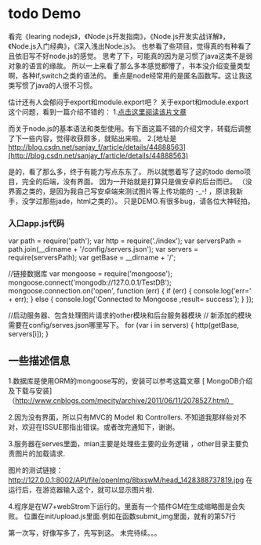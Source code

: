 todo Demo  
=================================== 
看完《learing  nodejs》，《Node.js开发指南》，《Node.js开发实战详解》，《Node.js入门经典》，《深入浅出Node.js》。
也参看了些项目，觉得真的有种看了且依旧写不好node.js的感觉。
思考了下，可能真的因为是习惯了java这类不是弱对象的语言的缘故。
所以一上来看了那么多本感觉都懵了，书本没介绍变量类型啊，各种if,switch之类的语法的。
重点是node经常用的是匿名函数写。这让我这类写惯了java的人很不习惯。

估计还有人会郁闷于export和module.export吧？
关于export和module.export这个问题，看到一篇介绍不错的：
1.[点击这里阅读该片文章](http://blog.csdn.net/sanjay_f/article/details/44871613)<br />  
 

而关于node.js的基本语法和类型使用。有下面这篇不错的介绍文字，转载后调整了下一些内容，觉得收获颇多，就贴出来啦。
2.[地址是 http://blog.csdn.net/sanjay_f/article/details/44888563](http://blog.csdn.net/sanjay_f/article/details/44888563)<br /> 

 
是的，看了那么多，终于有能力写点东东了。
所以就憋着写了这的todo demo项目，完全的后端，没有界面。 因为一开始就是打算只是做安卓的后台而已。
（没界面之类的，是因为我自己写安卓端来测试图片等上传功能的 -_-! ，原谅我新手，没学过那些jade，html之类的）。
只是DEMO.有很多bug，请各位大神轻拍。


### 入口app.js代码
var path = require('path');
var http = require('./index');
var serversPath = path.join(__dirname + '/config/servers.json');
var servers = require(serversPath);
var getBase = __dirname + '/';
 
//链接数据库
var mongoose = require('mongoose');
mongoose.connect('mongodb://127.0.0.1/TestDB');
mongoose.connection.on('open', function (err) {
    if (err) {
        console.log('err=' + err);
    } else {
        console.log('Connected to Mongoose ,result= success');
    }
});


//启动服务器、包含处理图片请求的other模块和后台服务器模块
// 新添加的模块需要在config/serves.json哪里写下。
for (var i in servers) {
 http(getBase, servers[i]);
}

###
一些描述信息
----------------------------------- 
1.数据库是使用ORM的mongoose写的，安装可以参考这篇文章
[ MongoDB介绍及下载与安装]（http://www.cnblogs.com/mecity/archive/2011/06/11/2078527.html）
<br /> 

2.因为没有界面，所以只有MVC的 Model 和 Controllers.
  不知道我那样些对不对，欢迎在ISSUE那指出错误。或者改完通知下，谢谢。

3.服务器在serves里面，mian主要是处理些主要的业务逻辑 ，other目录主要负责图片的加载请求.

 图片的测试链接：http://127.0.0.1:8002/API/file/openImg/8bxswM/head_1428388737819.jpg
 在运行后，在游览器输入这个，就可以显示图片啦.

4.程序是在W7+webStrom下运行的。里面有一个插件GM在生成缩略图是会失败。
  位置在init/upload.js里面.例如在函数submit_img里面，就有的第57行



第一次写，好像写多了，先写到这。
未完待续。。。




